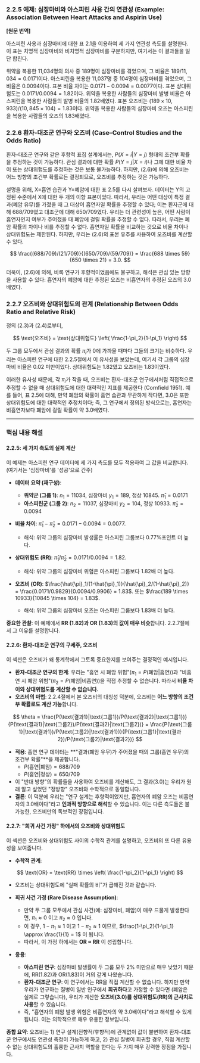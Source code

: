### **2.2.5 예제: 심장마비와 아스피린 사용 간의 연관성 (Example: Association Between Heart Attacks and Aspirin Use)**

**[원문 번역]**

아스피린 사용과 심장마비에 대한 표 2.1을 이용하여 세 가지 연관성 측도를 설명한다. 이 표는 치명적 심장마비와 비치명적 심장마비를 구분하지만, 여기서는 이 결과들을 일단 합친다.

위약을 복용한 11,034명의 의사 중 189명이 심장마비를 겪었으며, 그 비율은 $189/11,034 = 0.0171$이다. 아스피린을 복용한 11,037명 중 104명이 심장마비를 겪었으며, 그 비율은 $0.0094$이다. 표본 비율 차이는 $0.0171 - 0.0094 = 0.0077$이다. 표본 상대위험도는 $0.0171 / 0.0094 = 1.82$이다. 위약을 복용한 사람들의 심장마비 발병 비율은 아스피린을 복용한 사람들의 발병 비율의 1.82배였다. 표본 오즈비는 $(189 \times 10,933) / (10,845 \times 104) = 1.83$이다. 위약을 복용한 사람들의 심장마비 오즈는 아스피린을 복용한 사람들의 오즈의 1.83배였다.

### **2.2.6 환자-대조군 연구와 오즈비 (Case–Control Studies and the Odds Ratio)**

환자-대조군 연구와 같은 후향적 표집 설계에서는, $P(X=i|Y=j)$ 형태의 조건부 확률을 추정하는 것이 가능하다. 관심 결과에 대한 확률 $P(Y=j|X=i)$나 그에 대한 비율 차이 또는 상대위험도를 추정하는 것은 보통 불가능하다. 하지만, (2.6)에 의해 오즈비는 어느 방향의 조건부 확률로든 결정되므로, 오즈비를 추정하는 것은 가능하다.

설명을 위해, X=흡연 습관과 Y=폐암에 대한 표 2.5를 다시 살펴보자. 데이터는 Y의 고정된 수준에서 X에 대한 두 개의 이항 표본이었다. 따라서, 우리는 어떤 대상이 특정 결과(폐암 유무)를 가졌을 때 그 대상이 흡연자일 확률을 추정할 수 있다; 이는 환자군에 대해 688/709였고 대조군에 대해 650/709였다. 우리는 더 관련성이 높은, 어떤 사람이 흡연자인지 여부가 주어졌을 때 폐암에 걸릴 확률을 추정할 수 없다. 따라서, 우리는 폐암 확률의 차이나 비를 추정할 수 없다. 흡연자일 확률을 비교하는 것으로 비율 차이나 상대위험도는 제한된다. 하지만, 우리는 (2.6)의 표본 유추를 사용하여 오즈비를 계산할 수 있다.

$$ \frac{(688/709)/(21/709)}{(650/709)/(59/709)} = \frac{688 \times 59}{650 \times 21} = 3.0. $$

더욱이, (2.6)에 의해, 비록 연구가 후향적이었음에도 불구하고, 해석은 관심 있는 방향을 사용할 수 있다: 흡연자의 폐암에 대한 추정된 오즈는 비흡연자의 추정된 오즈의 3.0배였다.

### **2.2.7 오즈비와 상대위험도의 관계 (Relationship Between Odds Ratio and Relative Risk)**

정의 (2.3)과 (2.4)로부터,

$$ \text{오즈비} = \text{상대위험도} \left( \frac{1-\pi_2}{1-\pi_1} \right) $$

두 그룹 모두에서 관심 결과의 확률 $\pi_i$가 0에 가까울 때마다 그들의 크기는 비슷하다. 우리는 아스피린 연구에 대한 2.2.5절에서 이 유사성을 보았는데, 여기서 각 그룹의 심장마비 비율은 0.02 미만이었다. 상대위험도는 1.82였고 오즈비는 1.83이었다.

이러한 유사성 때문에, 각 $\pi_i$가 작을 때, 오즈비는 환자-대조군 연구에서처럼 직접적으로 추정할 수 없을 때 상대위험도에 대한 대략적인 지표를 제공한다 (Cornfield 1951). 예를 들어, 표 2.5에 대해, 만약 폐암의 확률이 흡연 습관과 무관하게 작다면, 3.0은 또한 상대위험도에 대한 대략적인 추정치이다; 즉, 그 연구에서 정의된 방식으로는, 흡연자는 비흡연자보다 폐암에 걸릴 확률이 약 3.0배였다.

---

### **핵심 내용 해설**

#### **2.2.5: 세 가지 측도의 실제 계산**

이 예제는 아스피린 연구 데이터에 세 가지 측도를 모두 적용하여 그 값을 비교합니다. (여기서는 '심장마비'를 '성공'으로 간주)

*   **데이터 요약 (재구성)**:
    *   **위약군 (그룹 1)**: $n_1=11034$, 심장마비 $y_1=189$, 정상 $10845$. $\hat{\pi}_1 = 0.0171$
    *   **아스피린군 (그룹 2)**: $n_2=11037$, 심장마비 $y_2=104$, 정상 $10933$. $\hat{\pi}_2 = 0.0094$

*   **비율 차이**: $\hat{\pi}_1 - \hat{\pi}_2 = 0.0171 - 0.0094 = 0.0077$.
    *   해석: 위약 그룹의 심장마비 발생률은 아스피린 그룹보다 0.77%포인트 더 높다.
*   **상대위험도 (RR)**: $\hat{\pi}_1 / \hat{\pi}_2 = 0.0171 / 0.0094 = 1.82$.
    *   해석: 위약 그룹의 심장마비 위험은 아스피린 그룹보다 1.82배 더 높다.
*   **오즈비 (OR)**: $\frac{\hat{\pi}_1/(1-\hat{\pi}_1)}{\hat{\pi}_2/(1-\hat{\pi}_2)} = \frac{0.0171/0.9829}{0.0094/0.9906} = 1.83$. 또는 $\frac{189 \times 10933}{10845 \times 104} = 1.83$.
    *   해석: 위약 그룹의 심장마비 오즈는 아스피린 그룹보다 1.83배 더 높다.

**중요한 관찰**: 이 예제에서 **RR (1.82)과 OR (1.83)의 값이 매우 비슷**합니다. 2.2.7절에서 그 이유를 설명합니다.

#### **2.2.6: 환자-대조군 연구의 구세주, 오즈비**

이 섹션은 오즈비가 왜 통계학에서 그토록 중요한지를 보여주는 결정적인 예시입니다.

*   **환자-대조군 연구의 한계**: 우리는 "흡연 시 폐암 위험"($\pi_1=P(\text{폐암}|\text{흡연})$)과 "비흡연 시 폐암 위험"($\pi_2=P(\text{폐암}|\text{비흡연})$)을 직접 추정할 수 없습니다. 따라서 **비율 차이와 상대위험도를 계산할 수 없습니다.**
*   **오즈비의 마법**: 2.2.4절에서 본 오즈비의 대칭성 덕분에, 오즈비는 **어느 방향의 조건부 확률로도 계산 가능**합니다.

$$ \theta = \frac{P(\text{결과1}|\text{그룹1})/P(\text{결과2}|\text{그룹1})}{P(\text{결과1}|\text{그룹2})/P(\text{결과2}|\text{그룹2})} = \frac{P(\text{그룹1}|\text{결과1})/P(\text{그룹2}|\text{결과1})}{P(\text{그룹1}|\text{결과2})/P(\text{그룹2}|\text{결과2})} $$

*   **적용**: 흡연 연구 데이터는 **"결과(폐암 유무)가 주어졌을 때의 그룹(흡연 유무)의 조건부 확률"**을 제공합니다.
    *   $P(\text{흡연}|\text{폐암}) = 688/709$
    *   $P(\text{흡연}|\text{정상}) = 650/709$
*   이 "반대 방향"의 확률들을 사용하여 오즈비를 계산해도, 그 결과(3.0)는 우리가 원래 알고 싶었던 "정방향" 오즈비와 수학적으로 동일합니다.
*   **결론**: 이 덕분에 우리는 "연구 설계는 후향적이었지만, 흡연자의 폐암 오즈는 비흡연자의 3.0배이다"라고 **인과적 방향으로 해석**할 수 있습니다. 이는 다른 측도들은 불가능한, 오즈비만의 독보적인 장점입니다.

#### **2.2.7: "희귀 사건 가정" 하에서의 오즈비와 상대위험도**

이 섹션은 오즈비와 상대위험도 사이의 수학적 관계를 설명하고, 오즈비의 또 다른 유용성을 보여줍니다.

*   **수학적 관계**:

$$ \text{OR} = \text{RR} \times \left( \frac{1-\pi_2}{1-\pi_1} \right) $$

*   오즈비는 상대위험도에 "실패 확률의 비"가 곱해진 것과 같습니다.

*   **희귀 사건 가정 (Rare Disease Assumption)**:
    *   만약 두 그룹 모두에서 관심 사건(예: 심장마비, 폐암)이 매우 드물게 발생한다면, $\pi_1 \approx 0$ 이고 $\pi_2 \approx 0$ 입니다.
    *   이 경우, $1-\pi_1 \approx 1$ 이고 $1-\pi_2 \approx 1$ 이므로, $\frac{1-\pi_2}{1-\pi_1} \approx \frac{1}{1} = 1$ 이 됩니다.
    *   따라서, 이 가정 하에서는 **OR $\approx$ RR** 이 성립합니다.
*   **응용**:
    *   **아스피린 연구**: 심장마비 발생률이 두 그룹 모두 2% 미만으로 매우 낮았기 때문에, RR(1.82)과 OR(1.83)이 거의 같게 나왔습니다.
    *   **환자-대조군 연구**: 이 연구에서는 RR을 직접 계산할 수 없습니다. 하지만 만약 우리가 연구하는 질병이 일반 인구에서 **희귀하다**고 가정할 수 있다면 (폐암은 실제로 그렇습니다), 우리가 계산한 **오즈비(3.0)를 상대위험도(RR)의 근사치로 사용**할 수 있습니다.
    *   즉, "흡연자의 폐암 발생 위험은 비흡연자의 약 3.0배이다"라고 해석할 수 있게 됩니다. 이는 의학적으로 매우 유용한 정보입니다.

**종합 요약**: 오즈비는 1) 연구 설계(전향적/후향적)에 관계없이 값이 불변하여 환자-대조군 연구에서도 연관성 측정이 가능하게 하고, 2) 관심 질병이 희귀할 경우, 직접 계산할 수 없는 상대위험도의 훌륭한 근사치 역할을 한다는 두 가지 매우 강력한 장점을 가집니다.
